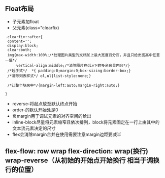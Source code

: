 ## Float布局
* 子元素加float
* 父元素(class="clearfix)
```(css)
.clearfix::after{
 content='';
 display:block;
 clear:both;
 img{max-width:100%;/*处理图片类型的文档加上最大宽度百分百，并且只给出宽高中任意一值*/
     vertical-align:middle;/*消除图片在div下的多余背景内容*/}
 /*起手式*/  *{ padding:0;margin:0;box-sizing:border-box;}
 /*清除列表样式*/ ol,ul{list-style:none;}
 
 /*让整个块居中*/{margin-left:auto;margin-right:auto;}
 
}
```
* reverse-将起点放至默认终点开始
* order-的默认开始处是0
* 负margin用于调试元素的对齐空间的给出
* inline-block尽量将元素缩窄且依次排列，block将元素固定在一行上由其中的文本流元素决定的尺寸
* flex会消除margin合并在使用需要注意margin边距要减半
## flex-flow: row wrap     flex-direction: wrap(换行) wrap-reverse（从初始的开始点开始换行  相当于调换行的位置）
